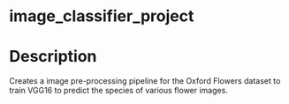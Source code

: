 # image_classifier_project

# Description

Creates a image pre-processing pipeline for the Oxford Flowers dataset to train VGG16 to predict the species of various flower images. 
